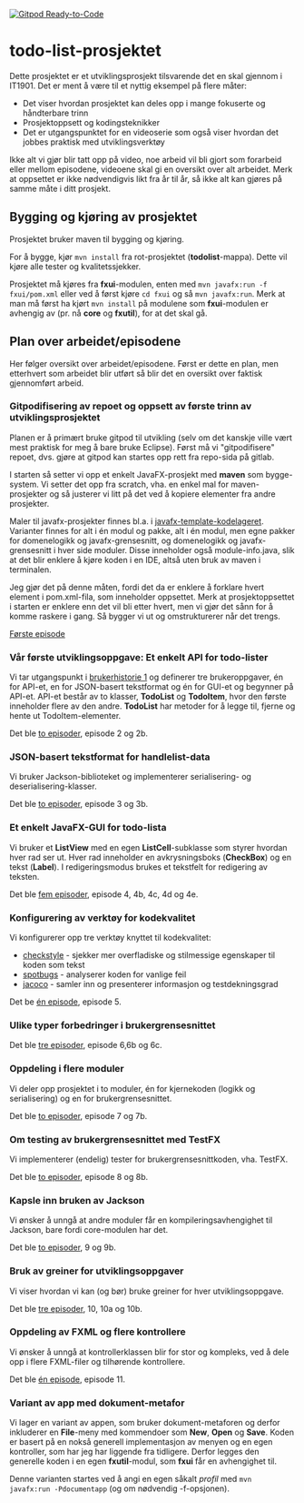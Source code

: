 [![Gitpod Ready-to-Code](https://img.shields.io/badge/Gitpod-Ready--to--Code-blue?logo=gitpod)](https://gitpod.stud.ntnu.no/#https://gitlab.stud.idi.ntnu.no/it1901/todo-list) 

# todo-list-prosjektet

Dette prosjektet er et utviklingsprosjekt tilsvarende det en skal gjennom i IT1901. Det er ment å være til et nyttig eksempel på flere måter:
- Det viser hvordan prosjektet kan deles opp i mange fokuserte og håndterbare trinn
- Prosjektoppsett og kodingsteknikker
- Det er utgangspunktet for en videoserie som også viser hvordan det jobbes praktisk med utviklingsverktøy

Ikke alt vi gjør blir tatt opp på video, noe arbeid vil bli gjort som forarbeid eller mellom episodene, videoene skal gi en oversikt over alt arbeidet. Merk at oppsettet er ikke nødvendigvis likt fra år til år, så ikke alt kan gjøres på samme måte i ditt prosjekt.

## Bygging og kjøring av prosjektet

Prosjektet bruker maven til bygging og kjøring.

For å bygge, kjør `mvn install` fra rot-prosjektet (**todolist**-mappa). Dette vil kjøre alle tester og kvalitetssjekker.

Prosjektet må kjøres fra **fxui**-modulen, enten med `mvn javafx:run -f fxui/pom.xml` eller ved å først kjøre `cd fxui` og så `mvn javafx:run`.
Merk at man må først ha kjørt `mvn install` på modulene som **fxui**-modulen er avhengig av (pr. nå **core** og **fxutil**), for at det skal gå.

## Plan over arbeidet/episodene

Her følger oversikt over arbeidet/episodene. Først er dette en plan, men etterhvert som arbeidet blir utført så blir det en oversikt over faktisk gjennomført arbeid.

### Gitpodifisering av repoet og oppsett av første trinn av utviklingsprosjektet

Planen er å primært bruke gitpod til utvikling (selv om det kanskje ville vært mest praktisk for meg å bare bruke Eclipse).
Først må vi "gitpodifisere" repoet, dvs. gjøre at gitpod kan startes opp rett fra repo-sida på gitlab.

I starten så setter vi opp et enkelt JavaFX-prosjekt med **maven** som bygge-system. Vi setter det opp fra scratch, vha. en enkel mal for
maven-prosjekter og så justerer vi litt på det ved å kopiere elementer fra andre prosjekter.

Maler til javafx-prosjekter finnes bl.a. i [javafx-template-kodelageret](https://gitlab.stud.idi.ntnu.no/it1901/javafx-template). Varianter finnes for alt i én modul og pakke, alt i én modul, men egne pakker for domenelogikk og javafx-grensesnitt, og domenelogikk og javafx-grensesnitt i hver side moduler. Disse inneholder også module-info.java, slik at det blir enklere å kjøre koden i en IDE, altså uten bruk av maven i terminalen.

Jeg gjør det på denne måten, fordi det da er enklere å forklare hvert element i pom.xml-fila, som inneholder oppsettet.
Merk at prosjektoppsettet i starten er enklere enn det vil bli etter hvert, men vi gjør det sånn for å komme raskere i gang.
Så bygger vi ut og omstrukturerer når det trengs.

[Første episode](https://ntnu.cloud.panopto.eu/Panopto/Pages/Viewer.aspx?id=d6d40267-19f0-4b5a-87fd-ac2f00bbbaf6)

### Vår første utviklingsoppgave: Et enkelt API for todo-lister

Vi tar utgangspunkt i [brukerhistorie 1](brukerhistorier.md) og definerer tre brukeroppgaver, én for API-et, en for JSON-basert tekstformat og én for GUI-et og begynner på API-et.
API-et består av to klasser, **TodoList** og **TodoItem**, hvor den første inneholder flere av den andre.
**TodoList** har metoder for å legge til, fjerne og hente ut TodoItem-elementer.

Det ble [to episoder](https://ntnu.cloud.panopto.eu/Panopto/Pages/Viewer.aspx?pid=54fc1b77-4d04-4fcb-8df2-ac32009ee479), episode 2 og 2b.

### JSON-basert tekstformat for handlelist-data

Vi bruker Jackson-biblioteket og implementerer serialisering- og deserialisering-klasser.

Det ble [to episoder](https://ntnu.cloud.panopto.eu/Panopto/Pages/Viewer.aspx?pid=048886e9-1d6b-4727-87e8-ac32008f58c6), episode 3 og 3b.

### Et enkelt JavaFX-GUI for todo-lista

Vi bruker et **ListView** med en egen **ListCell**-subklasse som styrer hvordan hver rad ser ut.
Hver rad inneholder en avkrysningsboks (**CheckBox**) og en tekst (**Label**).
I redigeringsmodus brukes et tekstfelt for redigering av teksten.

Det ble [fem episoder](https://ntnu.cloud.panopto.eu/Panopto/Pages/Viewer.aspx?pid=4c54ab10-3aeb-427c-9ed0-ac3200a06eea), episode 4, 4b, 4c, 4d og 4e.

### Konfigurering av verktøy for kodekvalitet

Vi konfigurerer opp tre verktøy knyttet til kodekvalitet:

- [checkstyle](https://checkstyle.sourceforge.io) - sjekker mer overfladiske og stilmessige egenskaper til koden som tekst
- [spotbugs](https://spotbugs.github.io/) - analyserer koden for vanlige feil
- [jacoco](https://www.jacoco.org) - samler inn og presenterer informasjon og testdekningsgrad

Det be [én episode](https://ntnu.cloud.panopto.eu/Panopto/Pages/Viewer.aspx?id=4ff212a2-15f2-4009-9ec3-ac38010531bc), episode 5.

### Ulike typer forbedringer i brukergrensesnittet

Det ble [tre episoder](https://ntnu.cloud.panopto.eu/Panopto/Pages/Viewer.aspx?pid=954e3cfb-8692-4d91-ac65-ac3d0140642a), episode 6,6b og 6c.


### Oppdeling i flere moduler

Vi deler opp prosjektet i to moduler, én for kjernekoden (logikk og serialisering) og en for brukergrensesnittet.

Det ble [to episoder](https://ntnu.cloud.panopto.eu/Panopto/Pages/Viewer.aspx?pid=a3a720db-ad1e-4d04-a0c9-ac3f00a893ef), episode 7 og 7b.

### Om testing av brukergrensesnittet med TestFX

Vi implementerer (endelig) tester for brukergrensesnittkoden, vha. TestFX.

Det ble [to episoder](https://ntnu.cloud.panopto.eu/Panopto/Pages/Viewer.aspx?pid=77561481-581a-4731-8867-ac41007ae0e9), episode 8 og 8b.

### Kapsle inn bruken av Jackson

Vi ønsker å unngå at andre moduler får en kompileringsavhengighet til Jackson, bare fordi core-modulen har det.

Det ble [to episoder](https://ntnu.cloud.panopto.eu/Panopto/Pages/Viewer.aspx?pid=84e11eef-3289-420b-8721-ac4400fa3a80), 9 og 9b.

### Bruk av greiner for utviklingsoppgaver

Vi viser hvordan vi kan (og bør) bruke greiner for hver utviklingsoppgave.

Det ble [tre episoder](https://ntnu.cloud.panopto.eu/Panopto/Pages/Viewer.aspx?pid=a6a3fa27-9553-4043-8374-ac4700a9d6c3), 10, 10a og 10b.

### Oppdeling av FXML og flere kontrollere

Vi ønsker å unngå at kontrollerklassen blir for stor og kompleks, ved å dele opp i flere FXML-filer og tilhørende kontrollere.

Det ble [én episode](https://ntnu.cloud.panopto.eu/Panopto/Pages/Viewer.aspx?id=8a8df17e-45e7-4a42-ab2c-ac4b00bec6fb), episode 11.

### Variant av app med dokument-metafor

Vi lager en variant av appen, som bruker dokument-metaforen og derfor inkluderer en **File**-meny med kommendoer som **New**, **Open** og **Save**.
Koden er basert på en nokså generell implementasjon av menyen og en egen kontroller, som har jeg har liggende fra tidligere.
Derfor legges den generelle koden i en egen **fxutil**-modul, som **fxui** får en avhengighet til.

Denne varianten startes ved å angi en egen såkalt *profil* med `mvn javafx:run -Pdocumentapp` (og om nødvendig -f-opsjonen).
